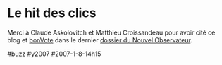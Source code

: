 # Le hit des clics

Merci à Claude Askolovitch et Matthieu Croissandeau pour avoir cité ce blog et [bonVote](http://www.bonvote.com) dans le dernier [dossier du Nouvel Observateur](http://hebdo.nouvelobs.com/p2200/articles/a328731.html).

#buzz #y2007 #2007-1-8-14h15
